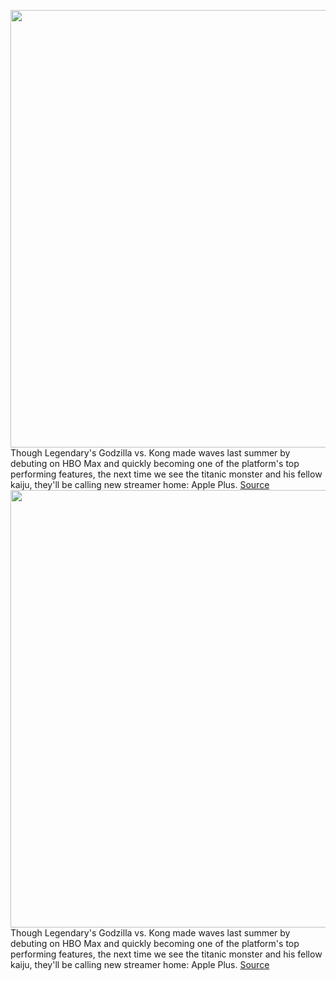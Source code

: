<img src='https://cdn.vox-cdn.com/thumbor/2LpRLpqDvwX9ijKoF6X4whvcT8g=/0x290:1773x1575/1200x800/filters:focal(692x489:974x771)/cdn.vox-cdn.com/uploads/chorus_image/image/70414304/hLCgtLL.0.jpeg' width='700px' /><br/>
Though Legendary's Godzilla vs. Kong made waves last summer by debuting on HBO Max and quickly becoming one of the platform's top performing features, the next time we see the titanic monster and his fellow kaiju, they'll be calling new streamer home: Apple Plus.
<a href='https://www.theverge.com/22893967/apple-tv-plus-godzilla-titans-monsterverse'> Source <a/><img src='https://cdn.vox-cdn.com/thumbor/2LpRLpqDvwX9ijKoF6X4whvcT8g=/0x290:1773x1575/1200x800/filters:focal(692x489:974x771)/cdn.vox-cdn.com/uploads/chorus_image/image/70414304/hLCgtLL.0.jpeg' width='700px' /><br/>
Though Legendary's Godzilla vs. Kong made waves last summer by debuting on HBO Max and quickly becoming one of the platform's top performing features, the next time we see the titanic monster and his fellow kaiju, they'll be calling new streamer home: Apple Plus.
<a href='https://www.theverge.com/22893967/apple-tv-plus-godzilla-titans-monsterverse'> Source <a/>
